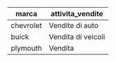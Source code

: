 | marca | attivita_vendite |
| --- | --- |
| chevrolet | Vendite di auto |
| buick | Vendita di veicoli |
| plymouth | Vendita |
